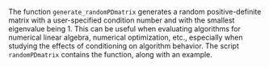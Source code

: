 The function ``generate_randomPDmatrix`` generates a random positive-definite matrix with a user-specified
condition number and with the smallest eigenvalue being 1. This can be useful when evaluating algorithms for numerical linear algebra, numerical optimization, etc., especially when studying the effects of conditioning on algorithm behavior. The script ``randomPDmatrix`` contains the function, along with an example. 
